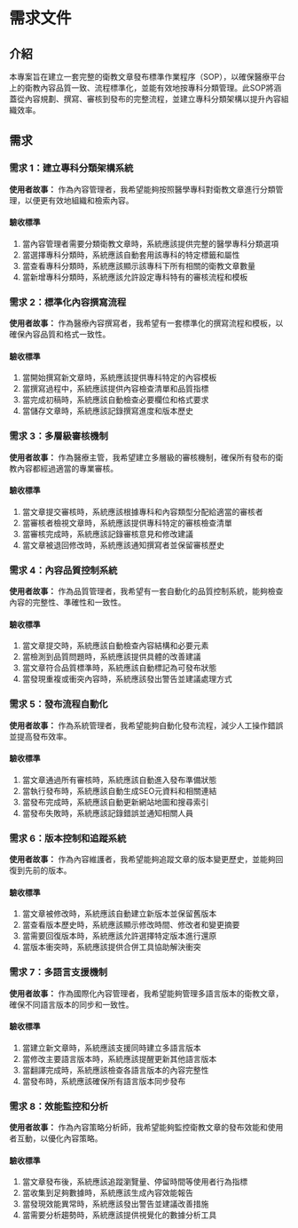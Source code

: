 # 需求文件

## 介紹

本專案旨在建立一套完整的衛教文章發布標準作業程序（SOP），以確保醫療平台上的衛教內容品質一致、流程標準化，並能有效地按專科分類管理。此SOP將涵蓋從內容規劃、撰寫、審核到發布的完整流程，並建立專科分類架構以提升內容組織效率。

## 需求

### 需求 1：建立專科分類架構系統

**使用者故事：** 作為內容管理者，我希望能夠按照醫學專科對衛教文章進行分類管理，以便更有效地組織和檢索內容。

#### 驗收標準

1. 當內容管理者需要分類衛教文章時，系統應該提供完整的醫學專科分類選項
2. 當選擇專科分類時，系統應該自動套用該專科的特定標籤和屬性
3. 當查看專科分類時，系統應該顯示該專科下所有相關的衛教文章數量
4. 當新增專科分類時，系統應該允許設定專科特有的審核流程和模板

### 需求 2：標準化內容撰寫流程

**使用者故事：** 作為醫療內容撰寫者，我希望有一套標準化的撰寫流程和模板，以確保內容品質和格式一致性。

#### 驗收標準

1. 當開始撰寫新文章時，系統應該提供專科特定的內容模板
2. 當撰寫過程中，系統應該提供內容檢查清單和品質指標
3. 當完成初稿時，系統應該自動檢查必要欄位和格式要求
4. 當儲存文章時，系統應該記錄撰寫進度和版本歷史

### 需求 3：多層級審核機制

**使用者故事：** 作為醫療主管，我希望建立多層級的審核機制，確保所有發布的衛教內容都經過適當的專業審核。

#### 驗收標準

1. 當文章提交審核時，系統應該根據專科和內容類型分配給適當的審核者
2. 當審核者檢視文章時，系統應該提供專科特定的審核檢查清單
3. 當審核完成時，系統應該記錄審核意見和修改建議
4. 當文章被退回修改時，系統應該通知撰寫者並保留審核歷史

### 需求 4：內容品質控制系統

**使用者故事：** 作為品質管理者，我希望有一套自動化的品質控制系統，能夠檢查內容的完整性、準確性和一致性。

#### 驗收標準

1. 當文章提交時，系統應該自動檢查內容結構和必要元素
2. 當檢測到品質問題時，系統應該提供具體的改善建議
3. 當文章符合品質標準時，系統應該自動標記為可發布狀態
4. 當發現重複或衝突內容時，系統應該發出警告並建議處理方式

### 需求 5：發布流程自動化

**使用者故事：** 作為系統管理者，我希望能夠自動化發布流程，減少人工操作錯誤並提高發布效率。

#### 驗收標準

1. 當文章通過所有審核時，系統應該自動進入發布準備狀態
2. 當執行發布時，系統應該自動生成SEO元資料和相關連結
3. 當發布完成時，系統應該自動更新網站地圖和搜尋索引
4. 當發布失敗時，系統應該記錄錯誤並通知相關人員

### 需求 6：版本控制和追蹤系統

**使用者故事：** 作為內容維護者，我希望能夠追蹤文章的版本變更歷史，並能夠回復到先前的版本。

#### 驗收標準

1. 當文章被修改時，系統應該自動建立新版本並保留舊版本
2. 當查看版本歷史時，系統應該顯示修改時間、修改者和變更摘要
3. 當需要回復版本時，系統應該允許選擇特定版本進行還原
4. 當版本衝突時，系統應該提供合併工具協助解決衝突

### 需求 7：多語言支援機制

**使用者故事：** 作為國際化內容管理者，我希望能夠管理多語言版本的衛教文章，確保不同語言版本的同步和一致性。

#### 驗收標準

1. 當建立新文章時，系統應該支援同時建立多語言版本
2. 當修改主要語言版本時，系統應該提醒更新其他語言版本
3. 當翻譯完成時，系統應該檢查各語言版本的內容完整性
4. 當發布時，系統應該確保所有語言版本同步發布

### 需求 8：效能監控和分析

**使用者故事：** 作為內容策略分析師，我希望能夠監控衛教文章的發布效能和使用者互動，以優化內容策略。

#### 驗收標準

1. 當文章發布後，系統應該追蹤瀏覽量、停留時間等使用者行為指標
2. 當收集到足夠數據時，系統應該生成內容效能報告
3. 當發現效能異常時，系統應該發出警告並建議改善措施
4. 當需要分析趨勢時，系統應該提供視覺化的數據分析工具